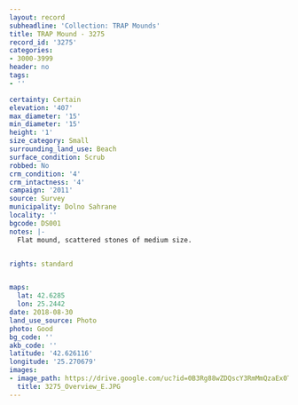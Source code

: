 ```yaml
---
layout: record
subheadline: 'Collection: TRAP Mounds'
title: TRAP Mound - 3275
record_id: '3275'
categories:
- 3000-3999
header: no
tags:
- ''

certainty: Certain
elevation: '407'
max_diameter: '15'
min_diameter: '15'
height: '1'
size_category: Small
surrounding_land_use: Beach
surface_condition: Scrub
robbed: No
crm_condition: '4'
crm_intactness: '4'
campaign: '2011'
source: Survey
municipality: Dolno Sahrane
locality: ''
bgcode: DS001
notes: |-
  Flat mound, scattered stones of medium size.


rights: standard


maps:
  lat: 42.6285
  lon: 25.2442
date: 2018-08-30
land_use_source: Photo
photo: Good
bg_code: ''
akb_code: ''
latitude: '42.626116'
longitude: '25.270679'
images:
- image_path: https://drive.google.com/uc?id=0B3Rg88wZDQscY3RmMmQzaEx0TVU
  title: 3275_Overview_E.JPG
---
```

